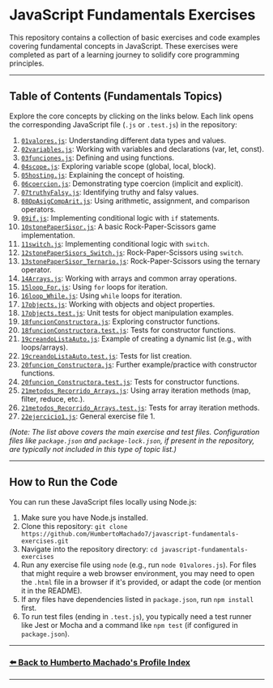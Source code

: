 # JavaScript Fundamentals Exercises

This repository contains a collection of basic exercises and code examples covering fundamental concepts in JavaScript. These exercises were completed as part of a learning journey to solidify core programming principles.

---

## Table of Contents (Fundamentals Topics)

Explore the core concepts by clicking on the links below. Each link opens the corresponding JavaScript file (`.js` or `.test.js`) in the repository:

1.  [`01valores.js`](./01valores.js): Understanding different data types and values.
2.  [`02variables.js`](./02variables.js): Working with variables and declarations (var, let, const).
3.  [`03funciones.js`](./03funciones.js): Defining and using functions.
4.  [`04scope.js`](./04scope.js): Exploring variable scope (global, local, block).
5.  [`05hosting.js`](./05hosting.js): Explaining the concept of hoisting.
6.  [`06coercion.js`](./06coercion.js): Demonstrating type coercion (implicit and explicit).
7.  [`07truthyFalsy.js`](./07truthyFalsy.js): Identifying truthy and falsy values.
8.  [`08OpAsigCompArit.js`](./08OpAsigCompArit.js): Using arithmetic, assignment, and comparison operators.
9.  [`09if.js`](./09if.js): Implementing conditional logic with `if` statements.
10. [`10stonePaperSisor.js`](./10stonePaperSisor.js): A basic Rock-Paper-Scissors game implementation.
11. [`11switch.js`](./11switch.js): Implementing conditional logic with `switch`.
12. [`12stonePaperSisors_Switch.js`](./12stonePaperSisors_Switch.js): Rock-Paper-Scissors using `switch`.
13. [`13stonePaperSisor_Ternario.js`](./13stonePaperSisor_Ternario.js): Rock-Paper-Scissors using the ternary operator.
14. [`14Arrays.js`](./14Arrays.js): Working with arrays and common array operations.
15. [`15loop_For.js`](./15loop_For.js): Using `for` loops for iteration.
16. [`16loop_While.js`](./16loop_While.js): Using `while` loops for iteration.
17. [`17objects.js`](./17objects.js): Working with objects and object properties.
18. [`17objects.test.js`](./17objects.test.js): Unit tests for object manipulation examples.
19. [`18funcionConstructora.js`](./18funcionConstructora.js): Exploring constructor functions.
20. [`18funcionConstructora.test.js`](./18funcionConstructora.test.js): Tests for constructor functions.
21. [`19creandoListaAuto.js`](./19creandoListaAuto.js): Example of creating a dynamic list (e.g., with loops/arrays).
22. [`19creandoListaAuto.test.js`](./19creandoListaAuto.test.js): Tests for list creation.
23. [`20funcion_Constructora.js`](./20funcion_Constructora.js): Further example/practice with constructor functions.
24. [`20funcion_Constructora.test.js`](./20funcion_Constructora.test.js): Tests for constructor functions.
25. [`21metodos_Recorrido_Arrays.js`](./21metodos_Recorrido_Arrays.js): Using array iteration methods (map, filter, reduce, etc.).
26. [`21metodos_Recorrido_Arrays.test.js`](./21metodos_Recorrido_Arrays.test.js): Tests for array iteration methods.
27. [`22ejercicio1.js`](./22ejercicio1.js): General exercise file 1.

*(Note: The list above covers the main exercise and test files. Configuration files like `package.json` and `package-lock.json`, if present in the repository, are typically not included in this type of topic list.)*

---

## How to Run the Code

You can run these JavaScript files locally using Node.js:

1.  Make sure you have Node.js installed.
2.  Clone this repository:
    `git clone https://github.com/HumbertoMachado7/javascript-fundamentals-exercises.git`
3.  Navigate into the repository directory:
    `cd javascript-fundamentals-exercises`
4.  Run any exercise file using `node` (e.g., run `node 01valores.js`). For files that might require a web browser environment, you may need to open the `.html` file in a browser if it's provided, or adapt the code (or mention it in the README).
5.  If any files have dependencies listed in `package.json`, run `npm install` first.
6.  To run test files (ending in `.test.js`), you typically need a test runner like Jest or Mocha and a command like `npm test` (if configured in `package.json`).

---

### [⬅️ Back to Humberto Machado's Profile Index](https://github.com/HumbertoMachado7)

---

<!--
Keywords: JavaScript Fundamentals, JS Basics, JavaScript Exercises, Learning JavaScript, Code Examples, Platzi Course, Programming Basics, Data Types, Variables, Functions, Scope, Hoisting, Coercion, Truthy Falsy, Operators, Conditionals, Loops, Arrays, Objects, Constructor Functions, Array Methods, Node.js, JavaScript Exercises, Unit Tests, Coding Practice
-->
